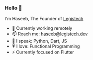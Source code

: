 ### Hello 👋

I'm Haseeb, The Founder of [Legistech](https://legistech.dev)

- 🔭 Currently working remotely
- 📫 Reach me: haseeb@legistech.dev
- 🎤 I speak: Python, Dart, JS
- 💗 I love: Functional Programming
- ⚡ Currently focused on Flutter
